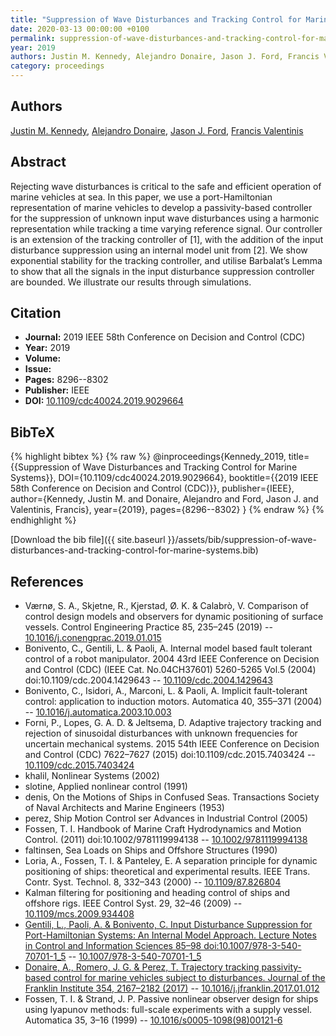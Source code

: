 ```yaml
---
title: "Suppression of Wave Disturbances and Tracking Control for Marine Systems"
date: 2020-03-13 00:00:00 +0100
permalink: suppression-of-wave-disturbances-and-tracking-control-for-marine-systems
year: 2019
authors: Justin M. Kennedy, Alejandro Donaire, Jason J. Ford, Francis Valentinis
category: proceedings
---
```

 
## Authors
[Justin M. Kennedy](authors/justin-m-kennedy), [Alejandro Donaire](authors/alejandro-donaire), [Jason J. Ford](authors/jason-j-ford), [Francis Valentinis](authors/francis-valentinis)
 
## Abstract
Rejecting wave disturbances is critical to the safe and efficient operation of marine vehicles at sea. In this paper, we use a port-Hamiltonian representation of marine vehicles to develop a passivity-based controller for the suppression of unknown input wave disturbances using a harmonic representation while tracking a time varying reference signal. Our controller is an extension of the tracking controller of [1], with the addition of the input disturbance suppression using an internal model unit from [2]. We show exponential stability for the tracking controller, and utilise Barbalat’s Lemma to show that all the signals in the input disturbance suppression controller are bounded. We illustrate our results through simulations.
 
## Citation
- **Journal:** 2019 IEEE 58th Conference on Decision and Control (CDC)
- **Year:** 2019
- **Volume:** 
- **Issue:** 
- **Pages:** 8296--8302
- **Publisher:** IEEE
- **DOI:** [10.1109/cdc40024.2019.9029664](https://doi.org/10.1109/cdc40024.2019.9029664)
 
## BibTeX
{% highlight bibtex %}
{% raw %}
@inproceedings{Kennedy_2019,
  title={{Suppression of Wave Disturbances and Tracking Control for Marine Systems}},
  DOI={10.1109/cdc40024.2019.9029664},
  booktitle={{2019 IEEE 58th Conference on Decision and Control (CDC)}},
  publisher={IEEE},
  author={Kennedy, Justin M. and Donaire, Alejandro and Ford, Jason J. and Valentinis, Francis},
  year={2019},
  pages={8296--8302}
}
{% endraw %}
{% endhighlight %}
 
[Download the bib file]({{ site.baseurl }}/assets/bib/suppression-of-wave-disturbances-and-tracking-control-for-marine-systems.bib)
 
## References
- Værnø, S. A., Skjetne, R., Kjerstad, Ø. K. & Calabrò, V. Comparison of control design models and observers for dynamic positioning of surface vessels. Control Engineering Practice 85, 235–245 (2019) -- [10.1016/j.conengprac.2019.01.015](https://doi.org/10.1016/j.conengprac.2019.01.015)
- Bonivento, C., Gentili, L. & Paoli, A. Internal model based fault tolerant control of a robot manipulator. 2004 43rd IEEE Conference on Decision and Control (CDC) (IEEE Cat. No.04CH37601) 5260-5265 Vol.5 (2004) doi:10.1109/cdc.2004.1429643 -- [10.1109/cdc.2004.1429643](https://doi.org/10.1109/cdc.2004.1429643)
- Bonivento, C., Isidori, A., Marconi, L. & Paoli, A. Implicit fault-tolerant control: application to induction motors. Automatica 40, 355–371 (2004) -- [10.1016/j.automatica.2003.10.003](https://doi.org/10.1016/j.automatica.2003.10.003)
- Forni, P., Lopes, G. A. D. & Jeltsema, D. Adaptive trajectory tracking and rejection of sinusoidal disturbances with unknown frequencies for uncertain mechanical systems. 2015 54th IEEE Conference on Decision and Control (CDC) 7622–7627 (2015) doi:10.1109/cdc.2015.7403424 -- [10.1109/cdc.2015.7403424](https://doi.org/10.1109/cdc.2015.7403424)
- khalil, Nonlinear Systems (2002)
- slotine, Applied nonlinear control (1991)
- denis, On the Motions of Ships in Confused Seas. Transactions Society of Naval Architects and Marine Engineers (1953)
- perez, Ship Motion Control ser Advances in Industrial Control (2005)
- Fossen, T. I. Handbook of Marine Craft Hydrodynamics and Motion Control. (2011) doi:10.1002/9781119994138 -- [10.1002/9781119994138](https://doi.org/10.1002/9781119994138)
- faltinsen, Sea Loads on Ships and Offshore Structures (1990)
- Loria, A., Fossen, T. I. & Panteley, E. A separation principle for dynamic positioning of ships: theoretical and experimental results. IEEE Trans. Contr. Syst. Technol. 8, 332–343 (2000) -- [10.1109/87.826804](https://doi.org/10.1109/87.826804)
- Kalman filtering for positioning and heading control of ships and offshore rigs. IEEE Control Syst. 29, 32–46 (2009) -- [10.1109/mcs.2009.934408](https://doi.org/10.1109/mcs.2009.934408)
- [Gentili, L., Paoli, A. & Bonivento, C. Input Disturbance Suppression for Port-Hamiltonian Systems: An Internal Model Approach. Lecture Notes in Control and Information Sciences 85–98 doi:10.1007/978-3-540-70701-1_5](input-disturbance-suppression-for-port-hamiltonian-systems-an-internal-model-approach) -- [10.1007/978-3-540-70701-1_5](https://doi.org/10.1007/978-3-540-70701-1_5)
- [Donaire, A., Romero, J. G. & Perez, T. Trajectory tracking passivity-based control for marine vehicles subject to disturbances. Journal of the Franklin Institute 354, 2167–2182 (2017)](trajectory-tracking-passivity-based-control-for-marine-vehicles-subject-to-disturbances) -- [10.1016/j.jfranklin.2017.01.012](https://doi.org/10.1016/j.jfranklin.2017.01.012)
- Fossen, T. I. & Strand, J. P. Passive nonlinear observer design for ships using lyapunov methods: full-scale experiments with a supply vessel. Automatica 35, 3–16 (1999) -- [10.1016/s0005-1098(98)00121-6](https://doi.org/10.1016/s0005-1098(98)00121-6)

